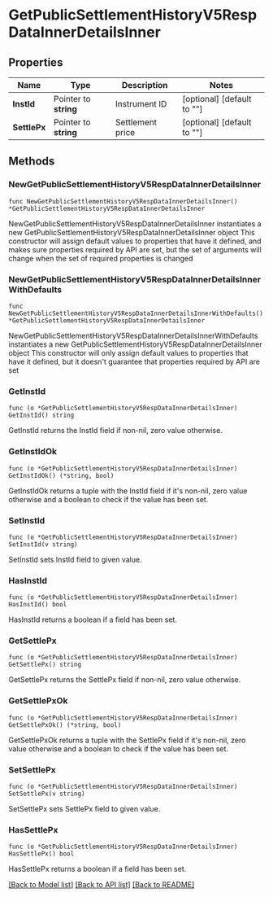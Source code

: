 # GetPublicSettlementHistoryV5RespDataInnerDetailsInner

## Properties

Name | Type | Description | Notes
------------ | ------------- | ------------- | -------------
**InstId** | Pointer to **string** | Instrument ID | [optional] [default to ""]
**SettlePx** | Pointer to **string** | Settlement price | [optional] [default to ""]

## Methods

### NewGetPublicSettlementHistoryV5RespDataInnerDetailsInner

`func NewGetPublicSettlementHistoryV5RespDataInnerDetailsInner() *GetPublicSettlementHistoryV5RespDataInnerDetailsInner`

NewGetPublicSettlementHistoryV5RespDataInnerDetailsInner instantiates a new GetPublicSettlementHistoryV5RespDataInnerDetailsInner object
This constructor will assign default values to properties that have it defined,
and makes sure properties required by API are set, but the set of arguments
will change when the set of required properties is changed

### NewGetPublicSettlementHistoryV5RespDataInnerDetailsInnerWithDefaults

`func NewGetPublicSettlementHistoryV5RespDataInnerDetailsInnerWithDefaults() *GetPublicSettlementHistoryV5RespDataInnerDetailsInner`

NewGetPublicSettlementHistoryV5RespDataInnerDetailsInnerWithDefaults instantiates a new GetPublicSettlementHistoryV5RespDataInnerDetailsInner object
This constructor will only assign default values to properties that have it defined,
but it doesn't guarantee that properties required by API are set

### GetInstId

`func (o *GetPublicSettlementHistoryV5RespDataInnerDetailsInner) GetInstId() string`

GetInstId returns the InstId field if non-nil, zero value otherwise.

### GetInstIdOk

`func (o *GetPublicSettlementHistoryV5RespDataInnerDetailsInner) GetInstIdOk() (*string, bool)`

GetInstIdOk returns a tuple with the InstId field if it's non-nil, zero value otherwise
and a boolean to check if the value has been set.

### SetInstId

`func (o *GetPublicSettlementHistoryV5RespDataInnerDetailsInner) SetInstId(v string)`

SetInstId sets InstId field to given value.

### HasInstId

`func (o *GetPublicSettlementHistoryV5RespDataInnerDetailsInner) HasInstId() bool`

HasInstId returns a boolean if a field has been set.

### GetSettlePx

`func (o *GetPublicSettlementHistoryV5RespDataInnerDetailsInner) GetSettlePx() string`

GetSettlePx returns the SettlePx field if non-nil, zero value otherwise.

### GetSettlePxOk

`func (o *GetPublicSettlementHistoryV5RespDataInnerDetailsInner) GetSettlePxOk() (*string, bool)`

GetSettlePxOk returns a tuple with the SettlePx field if it's non-nil, zero value otherwise
and a boolean to check if the value has been set.

### SetSettlePx

`func (o *GetPublicSettlementHistoryV5RespDataInnerDetailsInner) SetSettlePx(v string)`

SetSettlePx sets SettlePx field to given value.

### HasSettlePx

`func (o *GetPublicSettlementHistoryV5RespDataInnerDetailsInner) HasSettlePx() bool`

HasSettlePx returns a boolean if a field has been set.


[[Back to Model list]](../README.md#documentation-for-models) [[Back to API list]](../README.md#documentation-for-api-endpoints) [[Back to README]](../README.md)



